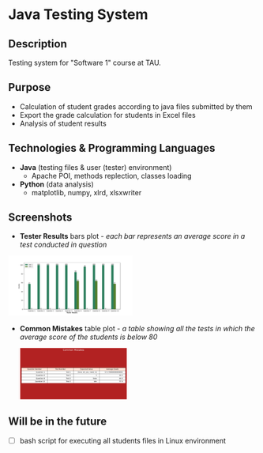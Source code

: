 # Java Testing System

## Description
Testing system for "Software 1" course at TAU.

## Purpose
- Calculation of student grades according to java files submitted by them
- Export the grade calculation for students in Excel files
- Analysis of student results

## Technologies & Programming Languages
- **Java** (testing files & user (tester) environment)
  - Apache POI, methods replection, classes loading
- **Python** (data analysis)
  - matplotlib, numpy, xlrd, xlsxwriter
  
  
## Screenshots
- **Tester Results** bars plot - *each bar represents an average score in a test conducted in question*
  
 <img src="/screenshots/Figure_1.png" width="50%" height="50%">

- **Common Mistakes** table plot - *a table showing all the tests in which the average score of the students is below 80*
  
     <img src="/screenshots/Figure_2.png" width="45%" height="45%">


## Will be in the future
- [ ] bash script for executing all students files in Linux environment
